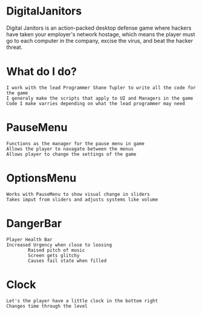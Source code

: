 # DigitalJanitors
Digital Janitors is an action-packed desktop defense game where hackers have taken your employer's network hostage, which means the player must go to each computer in the company, excise the virus, and beat the hacker threat.

# What do I do?
    I work with the lead Programmer Shane Tupler to write all the code for the game
    I generaly make the scripts that apply to UI and Managers in the game
    Code I make varries depending on what the lead programmer may need
 

# PauseMenu 
    Functions as the manager for the pause menu in game
    Allows the player to navagate between the menus
    Allows player to change the settings of the game
# OptionsMenu
    Works with PauseMenu to show visual change in sliders
    Takes imput from sliders and adjusts systems like volume
    
# DangerBar
    Player Health Bar
    Increased Urgency when close to loosing
            Raised pitch of music 
            Screen gets glitchy
            Causes fail state when filled
# Clock
    Let's the player have a little clock in the bottom right
    Changes time through the level
